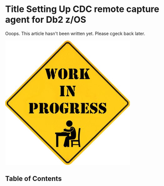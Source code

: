 # Title Setting Up CDC remote capture agent for Db2 z/OS

Ooops. This article hasn't been written yet. Please cgeck back later.

![Roadwork](images/work_in_progress.jpg)

## Table of Contents
